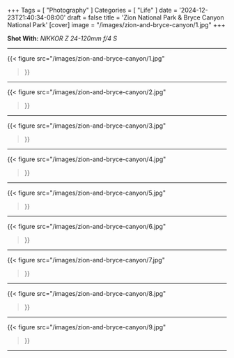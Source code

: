 +++
Tags = [ "Photography" ]
Categories = [ "Life" ]
date = '2024-12-23T21:40:34-08:00'
draft = false
title = 'Zion National Park & Bryce Canyon National Park'
[cover]
image = "/images/zion-and-bryce-canyon/1.jpg"
+++

**Shot With:** *NIKKOR Z 24-120mm f/4 S*
    
---

{{< figure
  src="/images/zion-and-bryce-canyon/1.jpg"
>}}

---

{{< figure
  src="/images/zion-and-bryce-canyon/2.jpg"
>}}

---

{{< figure
  src="/images/zion-and-bryce-canyon/3.jpg"
>}}

---

{{< figure
  src="/images/zion-and-bryce-canyon/4.jpg"
>}}

---

{{< figure
  src="/images/zion-and-bryce-canyon/5.jpg"
>}}

---

{{< figure
  src="/images/zion-and-bryce-canyon/6.jpg"
>}}

---

{{< figure
  src="/images/zion-and-bryce-canyon/7.jpg"
>}}

---

{{< figure
  src="/images/zion-and-bryce-canyon/8.jpg"
>}}

---

{{< figure
  src="/images/zion-and-bryce-canyon/9.jpg"
>}}

---